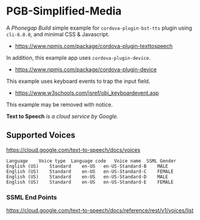 # PGB-Simplified-Media

A *Phonegap Build* simple example for `cordova-plugin-bst-tts` plugin using `cli-6.0.0`, and minimal CSS & Javascript.

* https://www.npmjs.com/package/cordova-plugin-texttospeech

In addition, this example app uses `cordova-plugin-device`.

* https://www.npmjs.com/package/cordova-plugin-device

This example uses keyboard events to trap the input field.

* https://www.w3schools.com/jsref/obj_keyboardevent.asp

This example may be removed with notice.


**Text to Speech** *is a cloud service by Google.*

## Supported Voices

https://cloud.google.com/text-to-speech/docs/voices

```
Language 	Voice type 	Language code 	Voice name 	SSML Gender
English (US) 	Standard 	en-US 	en-US-Standard-B 	MALE
English (US) 	Standard 	en-US 	en-US-Standard-C 	FEMALE
English (US) 	Standard 	en-US 	en-US-Standard-D 	MALE
English (US) 	Standard 	en-US 	en-US-Standard-E 	FEMALE
```

### SSML End Points

https://cloud.google.com/text-to-speech/docs/reference/rest/v1/voices/list
